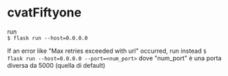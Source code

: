 # cvatFiftyone
run  
`$ flask run --host=0.0.0.0`

If an error like "Max retries exceeded with url" occurred, run instead
`$ flask run --host=0.0.0.0 --port=<num_port>`
dove "num_port" è una porta diversa da 5000 (quella di default)
